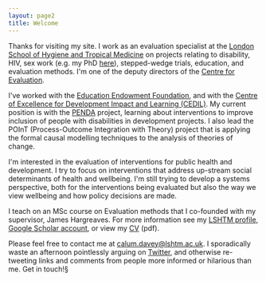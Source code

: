 ```yaml
---
layout: page2
title: Welcome
---
```


Thanks for visiting my site. I work as an evaluation specialist at the [London School of Hygiene and Tropical Medicine](https://www.lshtm.ac.uk) on projects relating to disability, HIV, sex work (e.g. my PhD [here](https://github.com/calumdavey/PhD/blob/master/Thesis/Submitted%20thesis/After%20fixing%20errors/2020_PHP_PhD_Davey_C.pdf)), stepped-wedge trials, education, and evaluation methods. I'm one of the deputy directors of the [Centre for Evaluation](http://evaluation.lshtm.ac.uk/). 

I've worked with the [Education Endowment Foundation](https://educationendowmentfoundation.org.uk/), and with the [Centre of Excellence for Development Impact and Learning (CEDIL)](https://cedilprogramme.org/). My current position is with the [PENDA](https://www.lshtm.ac.uk/research/centres-projects-groups/penda) project, learning about interventions to improve inclusion of people with disabilities in development projects. I also lead the POInT (Process-Outcome Integration with Theory) project that is applying the formal causal modelling techniques to the analysis of theories of change. 

I'm interested in the evaluation of interventions for public health and development. I try to focus on interventions that address up-stream social determinants of health and wellbeing. I'm still trying to develop a systems perspective, both for the interventions being evaluated but also the way we view wellbeing and how policy decisions are made. 

I teach on an MSc course on Evaluation methods that I co-founded with my supervisor, James Hargreaves. For more information see my [LSHTM profile](https://www.lshtm.ac.uk/aboutus/people/davey.calum), [Google Scholar account](https://scholar.google.co.uk/citations?user=pm4eXUEAAAAJ&hl=en), or view my [CV](files/cv.pdf) (pdf).

Please feel free to contact me at [calum.davey@lshtm.ac.uk](calum.davey@lshtm.ac.uk). I sporadically waste an afternoon pointlessly arguing on [Twitter](https://twitter.com/CalumDavey?ref_src=twsrc%5Egoogle%7Ctwcamp%5Eserp%7Ctwgr%5Eauthor), and otherwise re-tweeting links and comments from people more informed or hilarious than me. Get in touch!§            